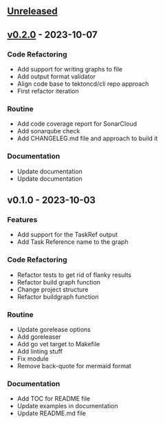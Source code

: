 <a name="unreleased"></a>
## [Unreleased]


<a name="v0.2.0"></a>
## [v0.2.0] - 2023-10-07
### Code Refactoring

- Add support for writing graphs to file
- Add output format validator
- Align code base to tektoncd/cli repo approach
- First refactor iteration

### Routine

- Add code coverage report for SonarCloud
- Add sonarqube check
- Add CHANGELEG.md file and approach to build it

### Documentation

- Update documentation
- Update documentation


<a name="v0.1.0"></a>
## v0.1.0 - 2023-10-03
### Features

- Add support for the TaskRef output
- Add Task Reference name to the graph

### Code Refactoring

- Refactor tests to get rid of flanky results
- Refactor build graph function
- Change project structure
- Refactor buildgraph function

### Routine

- Update gorelease options
- Add goreleaser
- Add go vet target to Makefile
- Add linting stuff
- Fix module
- Remove back-quote for mermaid format

### Documentation

- Add TOC for README file
- Update examples in documentation
- Update README.md file


[Unreleased]: https://github.com/sergk/tkn-graph/compare/v0.2.0...HEAD
[v0.2.0]: https://github.com/sergk/tkn-graph/compare/v0.1.0...v0.2.0
